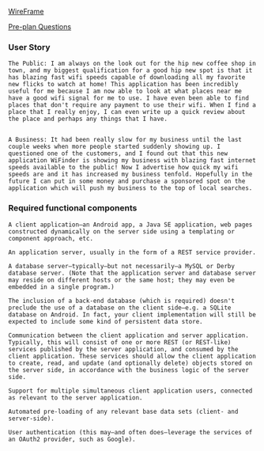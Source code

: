 [WireFrame](https://drive.google.com/file/d/1BDB15f-DeRbORU3Afa7yR-Rj0bCbda8n/view?usp=sharing)

[Pre-plan Questions](https://docs.google.com/document/d/1mr8ka6Eie1mqVCCTtaQo3AsQcWsb4ddqSjArOm4hTF8/edit?usp=sharing)


### User Story

    The Public: I am always on the look out for the hip new coffee shop in town, and my biggest qualification for a good hip new spot is that it has blazing fast wifi speeds capable of downloading all my favorite new flicks to watch at home! This application has been incredibly useful for me because I am now able to look at what places near me have a good wifi signal for me to use. I have even been able to find places that don't require any payment to use their wifi. When I find a place that I really enjoy, I can even write up a quick review about the place and perhaps any things that I have. 


    A Business: It had been really slow for my business until the last couple weeks when more people started suddenly showing up. I questioned one of the customers, and I found out that this new application WiFinder is showing my business with blazing fast internet speeds available to the public! Now I advertise how quick my wifi speeds are and it has increased my business tenfold. Hopefully in the future I can put in some money and purchase a sponsored spot on the application which will push my business to the top of local searches. 


### Required functional components

    A client application—an Android app, a Java SE application, web pages constructed dynamically on the server side using a templating or component approach, etc.

    An application server, usually in the form of a REST service provider.

    A database server—typically—but not necessarily—a MySQL or Derby database server. (Note that the application server and database server may reside on different hosts or the same host; they may even be embedded in a single program.)

    The inclusion of a back-end database (which is required) doesn't preclude the use of a database on the client side—e.g. a SQLite database on Android. In fact, your client implementation will still be expected to include some kind of persistent data store.

    Communication between the client application and server application. Typically, this will consist of one or more REST (or REST-like) services published by the server application, and consumed by the client application. These services should allow the client application to create, read, and update (and optionally delete) objects stored on the server side, in accordance with the business logic of the server side.

    Support for multiple simultaneous client application users, connected as relevant to the server application.

    Automated pre-loading of any relevant base data sets (client- and server-side).

    User authentication (this may—and often does—leverage the services of an OAuth2 provider, such as Google).



